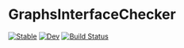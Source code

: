 # GraphsInterfaceChecker

[![Stable](https://img.shields.io/badge/docs-stable-blue.svg)](https://gdalle.github.io/GraphsInterfaceChecker.jl/stable/)
[![Dev](https://img.shields.io/badge/docs-dev-blue.svg)](https://gdalle.github.io/GraphsInterfaceChecker.jl/dev/)
[![Build Status](https://github.com/gdalle/GraphsInterfaceChecker.jl/actions/workflows/CI.yml/badge.svg?branch=main)](https://github.com/gdalle/GraphsInterfaceChecker.jl/actions/workflows/CI.yml?query=branch%3Amain)
